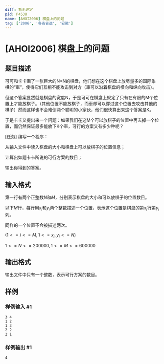 ```yaml
---
diff: 暂无评定
pid: P4538
name: [AHOI2006] 棋盘上的问题
tag: ['2006', '各省省选', '安徽']
---
```

# [AHOI2006] 棋盘上的问题
## 题目描述

可可和卡卡画了一张巨大的N*N的棋盘，他们想在这个棋盘上放尽量多的国际象棋的“車”，使得它们互相不能攻击到对方（車可以沿着棋盘的横向和纵向攻击）。

但这个答案显然就是棋盘的宽度N，于是可可在棋盘上规定了只有在有限的M个位置上才能放棋子。（其他位置不能放棋子，而車却可以穿过这个位置去攻击其他的棋子）然而这样也不会难倒两个聪明的小家伙，他们很快算出来这个答案是K。

于是卡卡又提出来一个问题：如果我们在这M个可以放棋子的位置中再去掉一个位置，而仍然保证最多能放下K个車，可行的方案又有多少种呢？ 

[任务] 编写一个程序： 

从输入文件中读入棋盘的大小和棋盘上可以放棋子的位置信息； 

计算出如题卡卡所说的可行方案的数目； 

输出你得到的答案。
## 输入格式

第一行有两个正整数$N$和$M$，分别表示棋盘的大小和可以放棋子的位置数目。 

以下$M$行，每行用$x_i$和$y_i$两个整数描述一个位置，表示这个位置是棋盘的第$x_i$行第$y_i$列。

同样的一个位置不会被描述两次。

($1<=i<=M, 1<=x_i, y_i<=N$)

$1<=N<=200 000, 1<=M<=600 000$
## 输出格式

输出文件中只有一个整数，表示可行方案的数目。
## 样例

### 样例输入 #1
```
3 4
1 2
1 3
2 2
2 1
```
### 样例输出 #1
```
4
```
